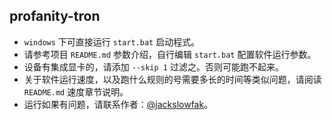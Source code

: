 ## profanity-tron

- `windows` 下可直接运行 `start.bat` 启动程式。
- 请参考项目 `README.md` 参数介绍，自行编辑 `start.bat` 配置软件运行参数。
- 设备有集成显卡的，请添加 `--skip 1` 过滤之。否则可能跑不起来。
- 关于软件运行速度，以及跑什么规则的号需要多长的时间等类似问题，请阅读 `README.md` 速度章节说明。
- 运行如果有问题，请联系作者：[@jackslowfak](https://t.me/jackslowfak)。